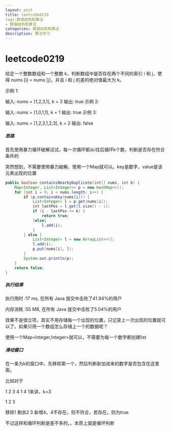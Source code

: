 ```yaml
---
layout: post
title: leetcode0219
tags:数据结构和算法
- 数据结构和算法
categories: 数据结构和算法
description: 算法学习
---
```

# leetcode0219

给定一个整数数组和一个整数 k，判断数组中是否存在两个不同的索引 i 和 j，使得 nums [i] = nums [j]，并且 i 和 j 的差的绝对值最大为 k。

示例 1:

输入: nums = [1,2,3,1], k = 3
输出: true
示例 2:

输入: nums = [1,0,1,1], k = 1
输出: true
示例 3:

输入: nums = [1,2,3,1,2,3], k = 2
输出: false





##### 思路

首先使用暴力循环破解试试，每一次循环都从i往后循环k个数，判断是否存在符合条件的

突然想到，不需要使用暴力破解。使用一个Map就可以。key是数字，value是该元素出现的位置

```java
public boolean containsNearbyDuplicate(int[] nums, int k) {
    Map<Integer, List<Integer>> p = new HashMap<>();
    for (int i = 0; i < nums.length; i++) {
        if (p.containsKey(nums[i])) {
            List<Integer> l = p.get(nums[i]);
            int lastPos = l.get(l.size() - 1);
            if (i - lastPos <= k) {
                return true;
            }else{
                l.add(i);
            }
        } else {
            List<Integer> l = new ArrayList<>();
            l.add(i);
            p.put(nums[i], l);
        }
        System.out.println(p);
    }
    return false;
}
```

##### 执行结果

执行用时 :17 ms, 在所有 Java 提交中击败了41.94%的用户

内存消耗 :55 MB, 在所有 Java 提交中击败了5.04%的用户



效果不是很立项，其实不用存储每一个出现的位置，只记录上一次出现的位置就可以了。如果只用一个数组怎么存储上一个的数据呢？

使用一个Map<Integer,Integer>就可以，不需要为每一个数字都创建list





##### 滑动窗口

在一条为k的窗口中，先移除第一个，然后判断新加进来的数字是否包含在这里面。

比如对于

1 2 3 4 1 4 1来讲，k=3

1 2 3 

移除1  剩余2 3  新增4，4不存在，则不符合，若存在，则为true

不过这样和循环判断是差不多的。。本质上就是循环判断